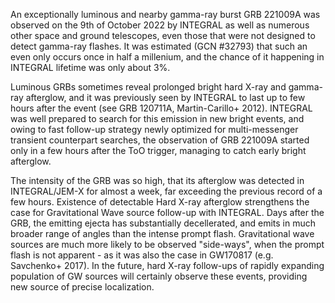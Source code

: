 An exceptionally luminous and nearby gamma-ray burst GRB 221009A was observed on the 9th of October 2022 by INTEGRAL as well as numerous other space and ground telescopes, even those that were not designed to detect gamma-ray flashes. It was estimated (GCN #32793) that such an even only occurs once in half a millenium, and the chance of it happening in INTEGRAL lifetime was only about 3%. 

Luminous GRBs sometimes reveal prolonged bright hard X-ray and gamma-ray afterglow, and it was previously seen by INTEGRAL to last up to few hours after the event (see GRB 120711A, Martin-Carillo+ 2012). INTEGRAL was well prepared to search for this emission in new bright events, and owing to fast follow-up strategy newly optimized for multi-messenger transient counterpart searches, the observation of GRB 221009A started only in a few hours after the ToO trigger, managing to catch early bright afterglow.

The intensity of the GRB was so high, that its afterglow was detected in INTEGRAL/JEM-X for almost a week, far exceeding the previous record of a few hours. Existence of detectable Hard X-ray afterglow strengthens the case for Gravitational Wave source follow-up with INTEGRAL. Days after the GRB, the emitting ejecta has substantially decellerated, and emits in much broader range of angles than the intense prompt flash. Gravitational wave sources are much more likely to be observed "side-ways", when the prompt flash is not apparent - as it was also the case in GW170817 (e.g. Savchenko+ 2017). In the future, hard X-ray follow-ups of rapidly expanding population of GW sources will certainly observe these events, providing new source of precise localization.

<!-- long BNS
short gev -->
